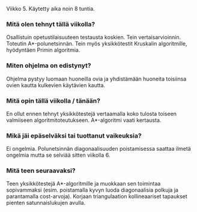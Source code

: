 Viikko 5. Käytetty aika noin 8 tuntia.


### Mitä olen tehnyt tällä viikolla?

Osallistuin opetustilaisuuteen testausta koskien. Tein vertaisarvioinnin. Toteutin A*-polunetsinnän. Tein myös yksikkötestit Kruskalin algoritmille, hyödyntäen Primin algoritmia.

### Miten ohjelma on edistynyt?

Ohjelma pystyy luomaan huoneilla ovia ja yhdistämään huoneita toisiinsa ovien kautta kulkevien käytävien kautta.

### Mitä opin tällä viikolla / tänään?

En ollut ennen tehnyt yksikkötestejä vertaamalla koko tulosta toiseen valmiiseen algoritmitoteutukseen. A*-algoritmi vaati kertausta.

### Mikä jäi epäselväksi tai tuottanut vaikeuksia?

Ei ongelmia. Polunetsinnän diagonaalisuuden poistamisessa saattaa ilmetä ongelmia mutta se selviää sitten viikolla 6.

### Mitä teen seuraavaksi?

Teen yksikkötestejä A*-algoritmille ja muokkaan sen toimintaa sopivammaksi (esim. poistamalla kyvyn luoda diagonaalisia polkuja ja parantamalla cost-arvoja). Korjaan triangulaation kollineaariset tapaukset pienten satunnaislukujen avulla.